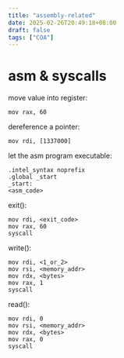 ```yaml
---
title: "assembly-related"
date: 2025-02-26T20:49:18+08:00
draft: false
tags: ["COA"]
---
```


# asm & syscalls

move value into register:
```assembly
mov rax, 60
```
dereference a pointer:
```assembly
mov rdi, [1337000]
```

let the asm program executable:
```assembly
.intel_syntax noprefix
.global _start
_start:
<asm_code>
```

exit():
```assembly
mov rdi, <exit_code>
mov rax, 60
syscall
```

write():
```assembly
mov rdi, <1_or_2>
mov rsi, <memory_addr>
mov rdx, <bytes>
mov rax, 1
syscall
```

read():
```assembly
mov rdi, 0
mov rsi, <memory_addr>
mov rdx, <bytes>
mov rax, 0
syscall
```
